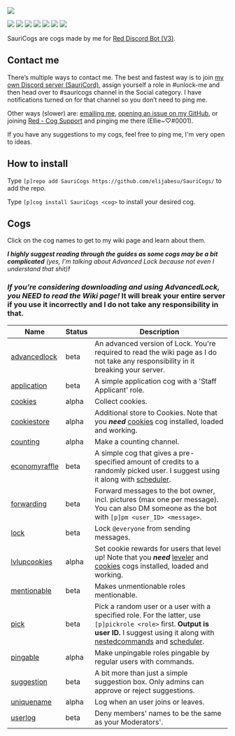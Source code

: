 [![](https://img.shields.io/badge/SauriCogs-by_elijabesu-ffb8d7.svg?style=popout-square&logo=python&logoColor=ffb8d7)](http://saurich.com/sauricogs/)

[![](https://img.shields.io/badge/Red%20DiscordBot-V3-red.svg)](https://github.com/Cog-Creators/Red-DiscordBot) [![](https://img.shields.io/badge/code%20style-black-000000.svg)](https://github.com/python/black) [![](https://www.codefactor.io/repository/github/elijabesu/sauricogs/badge)](https://www.codefactor.io/repository/github/elijabesu/sauricogs) [![](https://img.shields.io/github/repo-size/elijabesu/SauriCogs.svg)](https://github.com/elijabesu/SauriCogs) [![](https://img.shields.io/github/last-commit/elijabesu/SauriCogs.svg)](https://github.com/elijabesu/SauriCogs) [![](https://img.shields.io/github/issues/elijabesu/SauriCogs.svg)](https://github.com/elijabesu/SauriCogs/issues?q=is%3Aopen+is%3Aissue) [![](https://img.shields.io/github/issues-closed/elijabesu/SauriCogs.svg)](https://github.com/elijabesu/SauriCogs/issues?q=is%3Aissue+is%3Aclosed)

SauriCogs are cogs made by me for [Red Discord Bot (V3)](https://github.com/Cog-Creators/Red-DiscordBot/).

## Contact me

There’s multiple ways to contact me. The best and fastest way is to join [my own Discord server (SauriCord)](https://discord.gg/Q5KX6kS), assign yourself a role in #unlock-me and then head over to #sauricogs channel in the Social category. I have notifications turned on for that channel so you don’t need to ping me.

Other ways (slower) are: <a href="mailto:ellie@saurich.com?subject=SauriCogs">emailing me</a>, <a href="https://github.com/elijabesu/SauriCogs/issues">opening an issue on my GitHub</a>, or joining <a href="https://discord.gg/GET4DVk">Red - Cog Support</a> and pinging me there (Ellie~♡#0001).

If you have any suggestions to my cogs, feel free to ping me, I'm very open to ideas.

## How to install

Type `[p]repo add SauriCogs https://github.com/elijabesu/SauriCogs/` to add the repo.

Type `[p]cog install SauriCogs <cog>` to install your desired cog.

## Cogs

Click on the cog names to get to my wiki page and learn about them.

***I highly suggest reading through the guides as some cogs may be a bit complicated*** *(yes, I'm talking about Advanced Lock because not even I understand that shit)****!***

### *If you're considering downloading and using AdvancedLock, you NEED to read the Wiki page!* It will break your entire server if you use it incorrectly and I do not take any responsibility in that.

| Name | Status | Description | 
| --- | --- | --- | 
| [advancedlock](https://saurich.com/advancedlock/) | beta | An advanced version of Lock. You're required to read the wiki page as I do not take any responsibility in it breaking your server. | 
| [application](https://saurich.com/application/) | beta | A simple application cog with a 'Staff Applicant' role. | 
| [cookies](https://saurich.com/cookies/) | alpha | Collect cookies. |
| [cookiestore](https://saurich.com/cookiestore/) | alpha | Additional store to Cookies. Note that you ***need*** [cookies](https://github.com/elijabesu/SauriCogs/) cog installed, loaded and working.|
| [counting](https://saurich.com/counting/) | alpha | Make a counting channel. |
| [economyraffle](https://saurich.com/economyraffle/) | beta | A simple cog that gives a pre-specified amount of credits to a randomly picked user. I suggest using it along with [scheduler](https://github.com/mikeshardmind/SinbadCogs). | 
| [forwarding](https://saurich.com/forwarding/) | beta | Forward messages to the bot owner, incl. pictures (max one per message). You can also DM someone as the bot with `[p]pm <user_ID> <message>`. |
| [lock](https://saurich.com/lock/) | beta | Lock `@everyone` from sending messages.  |
| [lvlupcookies](https://saurich.com/lvlupcookies/) | alpha |     Set cookie rewards for users that level up! Note that you ***need*** [leveler](https://github.com/fixator10/Fixator10-Cogs) and [cookies](https://github.com/elijabesu/SauriCogs/) cogs installed, loaded and working. |
| [mentionable](https://saurich.com/mentionable/) | beta | Makes unmentionable roles mentionable. |
| [pick](https://saurich.com/pick/) | beta | Pick a random user or a user with a specified role. For the latter, use `[p]pickrole <role>` first. **Output is user ID.** I suggest using it along with [nestedcommands](https://github.com/tmercswims/tmerc-cogs) and [scheduler](https://github.com/mikeshardmind/SinbadCogs). |
| [pingable](https://saurich.com/pingable/) | alpha | Make unpingable roles pingable by regular users with commands. |
| [suggestion](https://saurich.com/suggestion/) | beta | A bit more than just a simple suggestion box. Only admins can approve or reject suggestions. |
| [uniquename](https://saurich.com/uniquename/) | alpha | Log when an user joins or leaves. |
| [userlog](https://saurich.com/userlog/) | beta | Deny members' names to be the same as your Moderators'. |